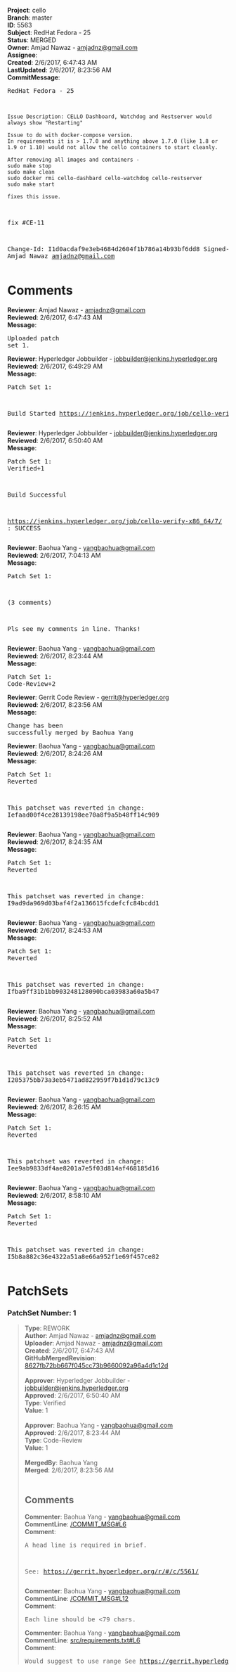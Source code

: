 <strong>Project</strong>: cello<br><strong>Branch</strong>: master<br><strong>ID</strong>: 5563<br><strong>Subject</strong>: RedHat Fedora - 25<br><strong>Status</strong>: MERGED<br><strong>Owner</strong>: Amjad Nawaz - amjadnz@gmail.com<br><strong>Assignee</strong>:<br><strong>Created</strong>: 2/6/2017, 6:47:43 AM<br><strong>LastUpdated</strong>: 2/6/2017, 8:23:56 AM<br><strong>CommitMessage</strong>:<br><pre>RedHat Fedora - 25

    Issue Description: CELLO Dashboard, Watchdog and Restserver would always show "Restarting"

    Issue to do with docker-compose version.
    In requirements it is > 1.7.0 and anything above 1.7.0 (like 1.8 or 1.9 or 1.10) would not allow the cello containers to start cleanly.

    After removing all images and containers -
    sudo make stop
    sudo make clean
    sudo docker rmi cello-dashbard cello-watchdog cello-restserver
    sudo make start

    fixes this issue.

fix #CE-11

Change-Id: I1d0acdaf9e3eb4684d2604f1b786a14b93bf6dd8
Signed-off-by: Amjad Nawaz <amjadnz@gmail.com>
</pre><h1>Comments</h1><strong>Reviewer</strong>: Amjad Nawaz - amjadnz@gmail.com<br><strong>Reviewed</strong>: 2/6/2017, 6:47:43 AM<br><strong>Message</strong>: <pre>Uploaded patch set 1.</pre><strong>Reviewer</strong>: Hyperledger Jobbuilder - jobbuilder@jenkins.hyperledger.org<br><strong>Reviewed</strong>: 2/6/2017, 6:49:29 AM<br><strong>Message</strong>: <pre>Patch Set 1:

Build Started https://jenkins.hyperledger.org/job/cello-verify-x86_64/7/</pre><strong>Reviewer</strong>: Hyperledger Jobbuilder - jobbuilder@jenkins.hyperledger.org<br><strong>Reviewed</strong>: 2/6/2017, 6:50:40 AM<br><strong>Message</strong>: <pre>Patch Set 1: Verified+1

Build Successful 

https://jenkins.hyperledger.org/job/cello-verify-x86_64/7/ : SUCCESS</pre><strong>Reviewer</strong>: Baohua Yang - yangbaohua@gmail.com<br><strong>Reviewed</strong>: 2/6/2017, 7:04:13 AM<br><strong>Message</strong>: <pre>Patch Set 1:

(3 comments)

Pls see my comments in line.
Thanks!</pre><strong>Reviewer</strong>: Baohua Yang - yangbaohua@gmail.com<br><strong>Reviewed</strong>: 2/6/2017, 8:23:44 AM<br><strong>Message</strong>: <pre>Patch Set 1: Code-Review+2</pre><strong>Reviewer</strong>: Gerrit Code Review - gerrit@hyperledger.org<br><strong>Reviewed</strong>: 2/6/2017, 8:23:56 AM<br><strong>Message</strong>: <pre>Change has been successfully merged by Baohua Yang</pre><strong>Reviewer</strong>: Baohua Yang - yangbaohua@gmail.com<br><strong>Reviewed</strong>: 2/6/2017, 8:24:26 AM<br><strong>Message</strong>: <pre>Patch Set 1: Reverted

This patchset was reverted in change: Iefaad00f4ce28139198ee70a8f9a5b48ff14c909</pre><strong>Reviewer</strong>: Baohua Yang - yangbaohua@gmail.com<br><strong>Reviewed</strong>: 2/6/2017, 8:24:35 AM<br><strong>Message</strong>: <pre>Patch Set 1: Reverted

This patchset was reverted in change: I9ad9da969d03baf4f2a136615fcdefcfc84bcdd1</pre><strong>Reviewer</strong>: Baohua Yang - yangbaohua@gmail.com<br><strong>Reviewed</strong>: 2/6/2017, 8:24:53 AM<br><strong>Message</strong>: <pre>Patch Set 1: Reverted

This patchset was reverted in change: Ifba9ff31b1bb903248128090bca03983a60a5b47</pre><strong>Reviewer</strong>: Baohua Yang - yangbaohua@gmail.com<br><strong>Reviewed</strong>: 2/6/2017, 8:25:52 AM<br><strong>Message</strong>: <pre>Patch Set 1: Reverted

This patchset was reverted in change: I205375bb73a3eb5471ad822959f7b1d1d79c13c9</pre><strong>Reviewer</strong>: Baohua Yang - yangbaohua@gmail.com<br><strong>Reviewed</strong>: 2/6/2017, 8:26:15 AM<br><strong>Message</strong>: <pre>Patch Set 1: Reverted

This patchset was reverted in change: Iee9ab9833df4ae8201a7e5f03d814af468185d16</pre><strong>Reviewer</strong>: Baohua Yang - yangbaohua@gmail.com<br><strong>Reviewed</strong>: 2/6/2017, 8:58:10 AM<br><strong>Message</strong>: <pre>Patch Set 1: Reverted

This patchset was reverted in change: I5b8a882c36e4322a51a8e66a952f1e69f457ce82</pre><h1>PatchSets</h1><h3>PatchSet Number: 1</h3><blockquote><strong>Type</strong>: REWORK<br><strong>Author</strong>: Amjad Nawaz - amjadnz@gmail.com<br><strong>Uploader</strong>: Amjad Nawaz - amjadnz@gmail.com<br><strong>Created</strong>: 2/6/2017, 6:47:43 AM<br><strong>GitHubMergedRevision</strong>: [8627fb72bb667f045cc73b9660092a96a4d1c12d](https://github.com/hyperledger-gerrit-archive/cello/commit/8627fb72bb667f045cc73b9660092a96a4d1c12d)<br><br><strong>Approver</strong>: Hyperledger Jobbuilder - jobbuilder@jenkins.hyperledger.org<br><strong>Approved</strong>: 2/6/2017, 6:50:40 AM<br><strong>Type</strong>: Verified<br><strong>Value</strong>: 1<br><br><strong>Approver</strong>: Baohua Yang - yangbaohua@gmail.com<br><strong>Approved</strong>: 2/6/2017, 8:23:44 AM<br><strong>Type</strong>: Code-Review<br><strong>Value</strong>: 1<br><br><strong>MergedBy</strong>: Baohua Yang<br><strong>Merged</strong>: 2/6/2017, 8:23:56 AM<br><br><h2>Comments</h2><strong>Commenter</strong>: Baohua Yang - yangbaohua@gmail.com<br><strong>CommentLine</strong>: [/COMMIT_MSG#L6](https://github.com/hyperledger-gerrit-archive/cello/blob/8627fb72bb667f045cc73b9660092a96a4d1c12d//COMMIT_MSG#L6)<br><strong>Comment</strong>: <pre>A head line is required in brief.

See: https://gerrit.hyperledger.org/r/#/c/5561/</pre><strong>Commenter</strong>: Baohua Yang - yangbaohua@gmail.com<br><strong>CommentLine</strong>: [/COMMIT_MSG#L12](https://github.com/hyperledger-gerrit-archive/cello/blob/8627fb72bb667f045cc73b9660092a96a4d1c12d//COMMIT_MSG#L12)<br><strong>Comment</strong>: <pre>Each line should be <79 chars.</pre><strong>Commenter</strong>: Baohua Yang - yangbaohua@gmail.com<br><strong>CommentLine</strong>: [src/requirements.txt#L6](https://github.com/hyperledger-gerrit-archive/cello/blob/8627fb72bb667f045cc73b9660092a96a4d1c12d/src/requirements.txt#L6)<br><strong>Comment</strong>: <pre>Would suggest to use range
See https://gerrit.hyperledger.org/r/#/c/5561/</pre></blockquote>